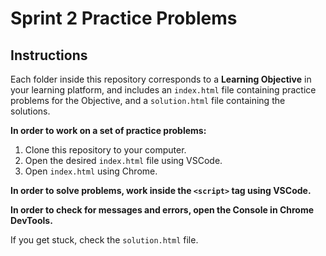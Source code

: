 # Sprint 2 Practice Problems

## Instructions

Each folder inside this repository corresponds to a **Learning Objective** in your learning platform, and includes an `index.html` file containing practice problems for the Objective, and a `solution.html` file containing the solutions.

**In order to work on a set of practice problems:**

1. Clone this repository to your computer.
2. Open the desired `index.html` file using VSCode.
3. Open `index.html` using Chrome.

**In order to solve problems, work inside the `<script>` tag using VSCode.**

**In order to check for messages and errors, open the Console in Chrome DevTools.**

If you get stuck, check the `solution.html` file.
